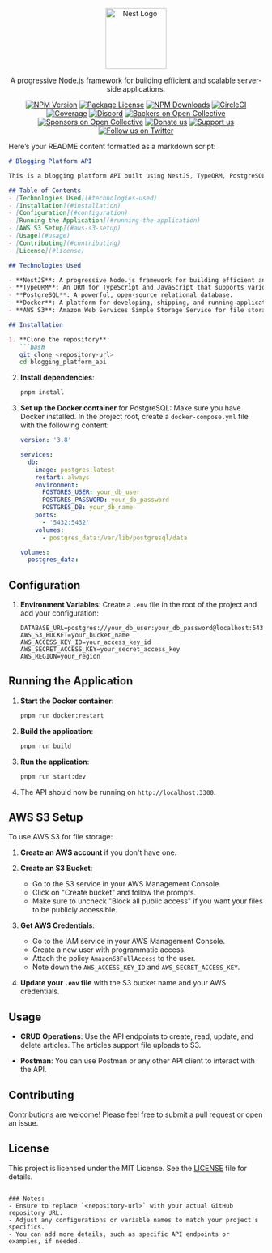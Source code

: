 <p align="center">
  <a href="http://nestjs.com/" target="blank"><img src="https://nestjs.com/img/logo-small.svg" width="120" alt="Nest Logo" /></a>
</p>

[circleci-image]: https://img.shields.io/circleci/build/github/nestjs/nest/master?token=abc123def456
[circleci-url]: https://circleci.com/gh/nestjs/nest

  <p align="center">A progressive <a href="http://nodejs.org" target="_blank">Node.js</a> framework for building efficient and scalable server-side applications.</p>
    <p align="center">
<a href="https://www.npmjs.com/~nestjscore" target="_blank"><img src="https://img.shields.io/npm/v/@nestjs/core.svg" alt="NPM Version" /></a>
<a href="https://www.npmjs.com/~nestjscore" target="_blank"><img src="https://img.shields.io/npm/l/@nestjs/core.svg" alt="Package License" /></a>
<a href="https://www.npmjs.com/~nestjscore" target="_blank"><img src="https://img.shields.io/npm/dm/@nestjs/common.svg" alt="NPM Downloads" /></a>
<a href="https://circleci.com/gh/nestjs/nest" target="_blank"><img src="https://img.shields.io/circleci/build/github/nestjs/nest/master" alt="CircleCI" /></a>
<a href="https://coveralls.io/github/nestjs/nest?branch=master" target="_blank"><img src="https://coveralls.io/repos/github/nestjs/nest/badge.svg?branch=master#9" alt="Coverage" /></a>
<a href="https://discord.gg/G7Qnnhy" target="_blank"><img src="https://img.shields.io/badge/discord-online-brightgreen.svg" alt="Discord"/></a>
<a href="https://opencollective.com/nest#backer" target="_blank"><img src="https://opencollective.com/nest/backers/badge.svg" alt="Backers on Open Collective" /></a>
<a href="https://opencollective.com/nest#sponsor" target="_blank"><img src="https://opencollective.com/nest/sponsors/badge.svg" alt="Sponsors on Open Collective" /></a>
  <a href="https://paypal.me/kamilmysliwiec" target="_blank"><img src="https://img.shields.io/badge/Donate-PayPal-ff3f59.svg" alt="Donate us"/></a>
    <a href="https://opencollective.com/nest#sponsor"  target="_blank"><img src="https://img.shields.io/badge/Support%20us-Open%20Collective-41B883.svg" alt="Support us"></a>
  <a href="https://twitter.com/nestframework" target="_blank"><img src="https://img.shields.io/twitter/follow/nestframework.svg?style=social&label=Follow" alt="Follow us on Twitter"></a>
</p>
  <!--[![Backers on Open Collective](https://opencollective.com/nest/backers/badge.svg)](https://opencollective.com/nest#backer)
  [![Sponsors on Open Collective](https://opencollective.com/nest/sponsors/badge.svg)](https://opencollective.com/nest#sponsor)-->

Here’s your README content formatted as a markdown script:

```markdown
# Blogging Platform API

This is a blogging platform API built using NestJS, TypeORM, PostgreSQL, and AWS S3 for file storage. The API provides CRUD operations for articles, allowing users to create, read, update, and delete articles, along with file uploads.

## Table of Contents
- [Technologies Used](#technologies-used)
- [Installation](#installation)
- [Configuration](#configuration)
- [Running the Application](#running-the-application)
- [AWS S3 Setup](#aws-s3-setup)
- [Usage](#usage)
- [Contributing](#contributing)
- [License](#license)

## Technologies Used

- **NestJS**: A progressive Node.js framework for building efficient and scalable server-side applications.
- **TypeORM**: An ORM for TypeScript and JavaScript that supports various databases, including PostgreSQL.
- **PostgreSQL**: A powerful, open-source relational database.
- **Docker**: A platform for developing, shipping, and running applications in containers.
- **AWS S3**: Amazon Web Services Simple Storage Service for file storage and retrieval.

## Installation

1. **Clone the repository**:
   ```bash
   git clone <repository-url>
   cd blogging_platform_api
   ```

2. **Install dependencies**:
   ```bash
   pnpm install
   ```

3. **Set up the Docker container** for PostgreSQL:
   Make sure you have Docker installed. In the project root, create a `docker-compose.yml` file with the following content:
   ```yaml
   version: '3.8'

   services:
     db:
       image: postgres:latest
       restart: always
       environment:
         POSTGRES_USER: your_db_user
         POSTGRES_PASSWORD: your_db_password
         POSTGRES_DB: your_db_name
       ports:
         - '5432:5432'
       volumes:
         - postgres_data:/var/lib/postgresql/data

   volumes:
     postgres_data:
   ```

## Configuration

1. **Environment Variables**:
   Create a `.env` file in the root of the project and add your configuration:
   ```env
   DATABASE_URL=postgres://your_db_user:your_db_password@localhost:5432/your_db_name
   AWS_S3_BUCKET=your_bucket_name
   AWS_ACCESS_KEY_ID=your_access_key_id
   AWS_SECRET_ACCESS_KEY=your_secret_access_key
   AWS_REGION=your_region
   ```

## Running the Application

1. **Start the Docker container**:
   ```bash
   pnpm run docker:restart
   ```

2. **Build the application**:
   ```bash
   pnpm run build
   ```

3. **Run the application**:
   ```bash
   pnpm run start:dev
   ```

4. The API should now be running on `http://localhost:3300`.

## AWS S3 Setup

To use AWS S3 for file storage:

1. **Create an AWS account** if you don't have one.

2. **Create an S3 Bucket**:
   - Go to the S3 service in your AWS Management Console.
   - Click on "Create bucket" and follow the prompts.
   - Make sure to uncheck "Block all public access" if you want your files to be publicly accessible.

3. **Get AWS Credentials**:
   - Go to the IAM service in your AWS Management Console.
   - Create a new user with programmatic access.
   - Attach the policy `AmazonS3FullAccess` to the user.
   - Note down the `AWS_ACCESS_KEY_ID` and `AWS_SECRET_ACCESS_KEY`.

4. **Update your `.env` file** with the S3 bucket name and your AWS credentials.

## Usage

- **CRUD Operations**: Use the API endpoints to create, read, update, and delete articles. The articles support file uploads to S3.

- **Postman**: You can use Postman or any other API client to interact with the API.

## Contributing

Contributions are welcome! Please feel free to submit a pull request or open an issue.

## License

This project is licensed under the MIT License. See the [LICENSE](LICENSE) file for details.
```

### Notes:
- Ensure to replace `<repository-url>` with your actual GitHub repository URL.
- Adjust any configurations or variable names to match your project's specifics.
- You can add more details, such as specific API endpoints or examples, if needed.
